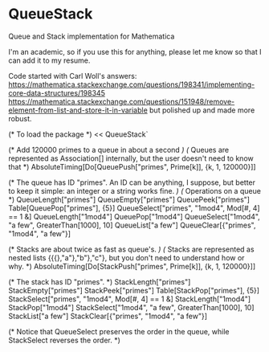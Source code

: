 # QueueStack
Queue and Stack implementation for Mathematica

I'm an academic, so if you use this for anything, please let me know so that I can add it to my resume.

Code started with Carl Woll's answers:
	https://mathematica.stackexchange.com/questions/198341/implementing-core-data-structures/198345 
	https://mathematica.stackexchange.com/questions/151948/remove-element-from-list-and-store-it-in-variable
but polished up and made more robust.

(* To load the package *)
  << QueueStack`

(* Add 120000 primes to a queue in about a second *)
(* Queues are represented as Association[] internally, but the user doesn't need to know that *)
AbsoluteTiming[Do[QueuePush["primes", Prime[k]], {k, 1, 120000}]]

(* The queue has ID "primes". An ID can be anything, I suppose, but better to keep it simple: an integer or a string works fine. *)
(* Operations on a queue *)
QueueLength["primes"]
QueueEmpty["primes"]
QueuePeek["primes"]
Table[QueuePop["primes"], {5}]
QueueSelect["primes", "1mod4", Mod[#, 4] == 1 &]
QueueLength["1mod4"]
QueuePop["1mod4"]
QueueSelect["1mod4", "a few", GreaterThan[1000], 10]
QueueList["a few"]
QueueClear[{"primes", "1mod4", "a few"}]

(* Stacks are about twice as fast as queue's. *)
(* Stacks are represented as nested lists {{{},"a"},"b"},"c"}, but you don't need to understand how or why. *)
AbsoluteTiming[Do[StackPush["primes", Prime[k]], {k, 1, 120000}]]

(* The stack has ID "primes". *)
StackLength["primes"]
StackEmpty["primes"]
StackPeek["primes"]
Table[StackPop["primes"], {5}]
StackSelect["primes", "1mod4", Mod[#, 4] == 1 &]
StackLength["1mod4"]
StackPop["1mod4"]
StackSelect["1mod4", "a few", GreaterThan[1000], 10]
StackList["a few"]
StackClear[{"primes", "1mod4", "a few"}]

(* Notice that QueueSelect preserves the order in the queue, while StackSelect reverses the order. *)
